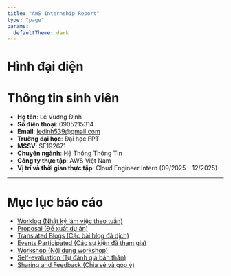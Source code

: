 ```yaml
---
title: "AWS Internship Report"
type: "page"
params:
  defaultTheme: dark
---
```

# Hình đại diện

# Thông tin sinh viên

- **Họ tên**: Lê Vương Định
- **Số điện thoại**: 0905215314
- **Email**: ledinh539@gmail.com
- **Trường đại học**: Đại học FPT
- **MSSV**: SE192671
- **Chuyên ngành**: Hệ Thống Thông Tin
- **Công ty thực tập**: AWS Việt Nam
- **Vị trí và thời gian thực tập**: Cloud Engineer Intern (09/2025 – 12/2025)

---

# Mục lục báo cáo

- [Worklog (Nhật ký làm việc theo tuần)](/worklog/)
- [Proposal (Đề xuất dự án)](/proposal/)
- [Translated Blogs (Các bài blog đã dịch)](/blogs/)
- [Events Participated (Các sự kiện đã tham gia)](/events/)
- [Workshop (Nội dung workshop)](/workshop/)
- [Self-evaluation (Tự đánh giá bản thân)](/evaluation/)
- [Sharing and Feedback (Chia sẻ và góp ý)](/feedback/)
